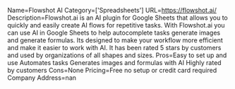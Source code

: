 Name=Flowshot AI
Category=['Spreadsheets']
URL=https://flowshot.ai/
Description=Flowshot.ai is an AI plugin for Google Sheets that allows you to quickly and easily create AI flows for repetitive tasks. With Flowshot.ai you can use AI in Google Sheets to help autocomplete tasks generate images and generate formulas. Its designed to make your workflow more efficient and make it easier to work with AI. It has been rated 5 stars by customers and used by organizations of all shapes and sizes.
Pros=Easy to set up and use Automates tasks Generates images and formulas with AI Highly rated by customers
Cons=None
Pricing=Free no setup or credit card required
Company Address=nan
